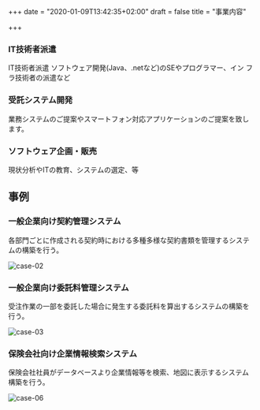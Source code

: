 +++
date = "2020-01-09T13:42:35+02:00"
draft = false
title = "事業内容"

+++

### IT技術者派遣

IT技術者派遣 ソフトウェア開発(Java、.netなど)のSEやプログラマー、イン
フラ技術者の派遣など


### 受託システム開発

業務システムのご提案やスマートフォン対応アプリケーションのご提案を致し
ます。

### ソフトウェア企画・販売

現状分析やITの教育、システムの選定、等

## 事例


### 一般企業向け契約管理システム

各部門ごとに作成される契約時における多種多様な契約書類を管理するシステ
ムの構築を行う。

![case-02](/img/case-02.png)

### 一般企業向け委託料管理システム

受注作業の一部を委託した場合に発生する委託料を算出するシステムの構築を
行う。

![case-03](/img/case-03.png)

### 保険会社向け企業情報検索システム

保険会社社員がデータベースより企業情報等を検索、地図に表示するシステム
構築を行う。

![case-06](/img/case-06.png)
